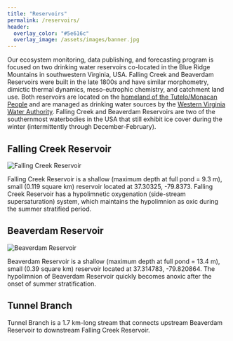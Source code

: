 ```yaml
---
title: "Reservoirs"
permalink: /reservoirs/
header:
  overlay_color: "#5e616c"
  overlay_image: /assets/images/banner.jpg
---
```

Our ecosystem monitoring, data publishing, and forecasting program is focused on two drinking water reservoirs co-located in the Blue Ridge Mountains in southwestern Virginia, USA. Falling Creek and Beaverdam Reservoirs were built in the late 1800s and have similar morphometry, dimictic thermal dynamics, meso-eutrophic chemistry, and catchment land use. Both reservoirs are located on the [homeland of the Tutelo/Monacan People](https://www.inclusive.vt.edu/resources/land-acknowledgement-and-labor-recognition.html) and are managed as drinking water sources by the [Western Virginia Water Authority](https://www.westernvawater.org). Falling Creek and Beaverdam Reservoirs are two of the southernmost waterbodies in the USA that still exhibit ice cover during the winter (intermittently through December-February).

## Falling Creek Reservoir

![Falling Creek Reservoir](../assests/images/FCR.jpg)

Falling Creek Reservoir is a shallow (maximum depth at full pond = 9.3 m), small (0.119 square km) reservoir located at 37.30325, -79.8373. Falling Creek Reservoir has a hypolimnetic oxygenation (side-stream supersaturation) system, which maintains the hypolimnion as oxic during the summer stratified period.

## Beaverdam Reservoir

![Beaverdam Reservoir](../assests/images/BVR.jpg)

Beaverdam Reservoir is a shallow (maximum depth at full pond = 13.4 m), small (0.39 square km) reservoir located at 37.314783, -79.820864. The hypolimnion of Beaverdam Reservoir quickly becomes anoxic after the onset of summer stratification.

## Tunnel Branch
Tunnel Branch is a 1.7 km-long stream that connects upstream Beaverdam Reservoir to downstream Falling Creek Reservoir.

